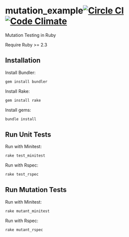 # mutation_example[![Circle CI](https://circleci.com/gh/samycici/mutation_example.svg?style=shield)](https://circleci.com/gh/samycici/mutation_example) [![Code Climate](https://codeclimate.com/github/samycici/mutation_example.png)](https://codeclimate.com/github/samycici/mutation_example)
Mutation Testing in Ruby

Require Ruby >= 2.3

Installation
------------

Install Bundler:

```ruby
gem install bundler
```

Install Rake:

```ruby
gem install rake
```

Install gems:


```ruby
bundle install
```

Run Unit Tests
------------

Run with Minitest:

```ruby
rake test_minitest
```

Run with Rspec:

```ruby
rake test_rspec
```

Run Mutation Tests
------------

Run with Minitest:

```ruby
rake mutant_minitest
```

Run with Rspec:

```ruby
rake mutant_rspec
```
